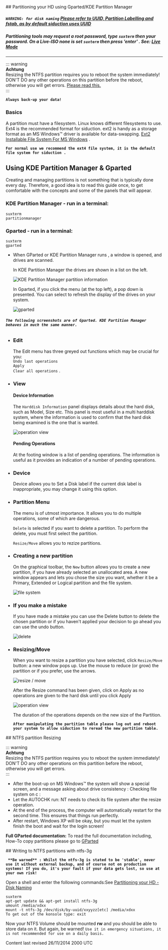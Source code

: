 <div id="main-page"></div>
<div class="divider" id="partition"></div>
## Partitioning your HD using Gparted/KDE Partition Manager

##### **`WARNING: for disk naming`**  [Please refer to UUID, Partition Labelling and fstab, as by default siduction uses UUID](part-uuid-en.htm#uuid) 

##### Partitioning tools may request a root password, type `suxterm`  then your password. On a Live-ISO none is set `suxterm`  then press 'enter' . See:  [Live Mode](live-mode-en.htm#rootpw) 


---


::: warning  
**Achtung**  
Resizing the NTFS partition requires you to reboot the system immediately! DON'T DO any other operations on this partition before the reboot, otherwise you will get errors. [Please read this.](part-gparted-en.htm#ntfs)   
:::

**`Always back-up your data!`**

### Basics

A partition must have a filesystem. Linux knows different filesystems to use. Ext4 is the recommended format for siduction. ext2 is handy as a storage format as an MS Windows&#8482; driver is available for data-swapping.  [Ext2 Installable File System For MS Windows](http://www.fs-driver.org/) .

**`For normal use we recommend the ext4 file system, it is the default file system for siduction .`**

## Using KDE Partition Manager &amp; Gparted

Creating and managing partitions is not something that is typically done every day. Therefore, a good idea is to read this guide once, to get comfortable with the concepts and some of the panels that will appear.

### KDE Partition Manager - run in a terminal:

~~~  
suxterm  
partitionmanager  
~~~

### Gparted - run in a terminal:

~~~  
suxterm  
gparted  
~~~

+ When GParted or KDE Partition Manager runs , a window is opened, and drives are scanned.
  
   In KDE Partition Manager the drives are shown in a list on the left.
  
   ![KDE Partition Manager partition information](../images-common/images-kpart/kpart-02.png "KDE Partition Manager partition information") 
  
   In Gparted, if you click the menu (at the top left), a pop down is presented. You can select to refresh the display of the drives on your system.
  
   ![gparted](../images-en/gparted-en/gparted02-en.png "Gparted Devices View") 
  

###### **`The following screenshots are of Gparted. KDE Partition Manager behaves in much the same manner.`** 

+ ### Edit
  
   The Edit menu has three greyed out functions which may be crucial for you:  
`Undo last operations`   
`Apply`   
`Clear all operations` .
  
+ ### View
  
   #### Device Information
  
   The `Harddisk Information`  panel displays details about the hard disk, such as Model, Size etc. This panel is most useful in a multi harddisk system, where the information is used to confirm that the hard disk being examined is the one that is wanted.
  
   ![operation view](../images-en/gparted-en/gparted03-en.png "Gparted Harddisk Information") 
  
   #### Pending Operations
  
   At the footing window is a list of pending operations. The information is useful as it provides an indication of a number of pending operations.
  
+ ### Device
  
   Device allows you to Set a Disk label if the current disk label is inappropriate, you may change it using this option.
  
+ ### Partition Menu
  
   The menu is of utmost importance. It allows you to do multiple operations, some of which are dangerous.
  
   `Delete`  is selected if you want to delete a partition. To perform the delete, you must first select the partition.
  
   `Resize/Move`  allows you to rezize partitions.
  
+ ### Creating a new partition
  
   On the graphical toolbar, the `New`  button allows you to create a new partition, if you have already selected an unallocated area. A new window appears and lets you chose the size you want, whether it be a Primary, Extended or Logical partition and the file system.
  
   ![file system](../images-en/gparted-en/gparted07-en.png "Gparted New Partition") 
  
+ ### If you make a mistake
  
   If you have made a mistake you can use the Delete button to delete the chosen partition or if you haven't applied your decision to go ahead you can use the undo button.
  
   ![delete](../images-en/gparted-en/gparted04-en.png "Gparted Delete") 
  
+ ### Resizing/Move
  
   When you want to resize a partition you have selected, click `Resize/Move`  button: a new window pops up. Use the mouse to reduce (or grow) the partition or if you prefer, use the arrows.
  
   ![resize / move](../images-en/gparted-en/gparted05-en.png "Gparted Resize") 
  
   After the Resize command has been given, click on Apply as no operations are given to the hard disk until you click Apply
  
   ![operation view](../images-en/gparted-en/gparted09-en.png "Gparted Apply") 
  
   The duration of the operations depends on the new size of the Partition.
  
   **`After manipulating the partition table please log out and reboot your system to allow siduction to reread the new partition table.`** 
  

<div class="divider" id="ntfs"></div>
## NTFS partition Resizing


::: warning  
**Achtung**  
Resizing the NTFS partition requires you to reboot the system immediately! DON'T DO any other operations on this partition before the reboot, otherwise you will get errors.  
:::

+ After the boot-up on MS Windows&#8482; the system will show a special screen, and a message asking about drive consistency : Checking file system on c :  
+ Let the AUTOCHK run: NT needs to check its file system after the resize operation.  
+ At the end of the process, the computer will automatically restart for the second time. This ensures that things run perfectly.  
+ After restart, Windows XP will be okay, but you must let the system finish the boot and wait for the login screen!  

 **Full GParted documentation:** To read the full documentation including, How-To copy partitions please go to  [GParted](http://gparted.sourceforge.net) 

<div class="divider" id="hd-ntfs3g"></div>
## Writing to NTFS partitions with ntfs-3g

**` **Be warned** : Whilst the ntfs-3g is stated to be 'stable', never use it without external backup, and of course not on production systems! If you do, it's your fault if your data gets lost, so use at your own risk!`**

Open a shell and enter the following commands:See  [Partitioning your HD - Disk Naming](part-cfdisk-en.htm#disknames) 

~~~  
suxterm  
apt-get update && apt-get install ntfs-3g  
umount /media/xdxx  
mount -t ntfs-3g /dev/disk/by-uuid/xxyyzz[etc] /media/xdxx  
To get out of the konsole type: exit  
~~~

Now your NTFS Volume should be mounted  **rw**  and you should be able to store data on it. But again, be warned! `Use it in emergency situations, it is not recommended for use on a daily basis.` 

<div id="rev">Content last revised 26/11/2014 2000 UTC</div>
